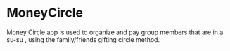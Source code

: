 # MoneyCircle
Money Circle app is used to organize and pay group members that are in a su-su , using the family/friends gifting circle method.
